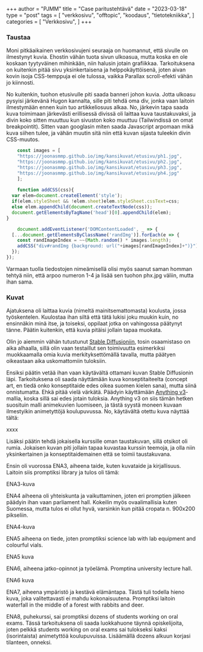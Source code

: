+++
author = "PJMM"
title = "Case paritustehtävä"
date = "2023-03-18"
type = "post"
tags = [
    "verkkosivu",
    "offtopic",
    "koodaus",
    "tietotekniikka",
    ]
categories = [
    "Verkkosivu",
]
+++ 
### Taustaa

Moni pitkäaikainen verkkosivujeni seuraaja on huomannut, että sivulle on ilmestynyt kuvia. Ehostin vähän tuota sivun ulkoasua, mutta koska en ole koskaan tyytyväinen mihinkään, niin halusin jotain grafiikkaa. Tarkoituksena on kuitenkin pitää sivu yksinkertaisena ja helppokäyttöisenä, joten aivan kovin isoja CSS-temppuja ei ole tulossa, vaikka Parallax scroll-efekti vähän jo kiinnosti.

No kuitenkin, tuohon etusivulle piti saada banneri johon kuvia. Jotta ulkoasu pysyisi järkevänä Hugon kannalta, sille piti tehdä oma div, jonka vaan laitoin ilmestymään ennen kuin tuo artikkeliosuus alkaa. No, järkevin tapa saada kuva toimimaan järkevästi erillisessä divissä oli laittaa kuva taustakuvaksi, ja divin koko sitten muuttuu kun sivuston koko muuttuu (Tailwindissä on omat breakpointit). Sitten vaan googlasin miten saada Javascript arpomaan mikä kuva siihen tulee, ja vähän muutin sitä niin että kuvan sijasta tuleekin divin CSS-muutos. 

```javascript
    const images = [
    "https://joonasmmp.github.io/img/kansikuvat/etusivu/ph1.jpg",
    "https://joonasmmp.github.io/img/kansikuvat/etusivu/ph2.jpg", 
    "https://joonasmmp.github.io/img/kansikuvat/etusivu/ph3.jpg",
    "https://joonasmmp.github.io/img/kansikuvat/etusivu/ph4.jpg"
    ];
    
    function addCSS(css){
  var elem=document.createElement('style');
  if(elem.styleSheet && !elem.sheet)elem.styleSheet.cssText=css;
  else elem.appendChild(document.createTextNode(css));
  document.getElementsByTagName('head')[0].appendChild(elem); 
}

    document.addEventListener('DOMContentLoaded', _ => {
  [...document.getElementsByClassName('randImg')].forEach(e => {
    const randImageIndex = ~~(Math.random() * images.length);
    addCSS("div#randImg {background: url("+images[randImageIndex]+")}")
  }); 
});
```

Varmaan tuolla tiedostojen nimeämisellä olisi myös saanut saman homman tehtyä niin, että arpoo numeron 1-4 ja lisää sen tuohon phx.jpg väliin, mutta ihan sama. 

### Kuvat

Ajatuksena oli laittaa kuvia (nimeltä mainitsemattomasta) koulusta, jossa työskentelen. Kuulostaa ihan siltä että tätä lukisi joku muukin kuin, no ensinnäkin minä itse, ja toiseksi, oppilaat jotka on vahingossa päätynyt tänne. Päätin kuitenkin, että kuvia pitäisi jollain tapaa muokata. 

Olin jo aiemmin vähän tutustunut [Stable Diffusioniin](https://stability.ai/blog/stable-diffusion-public-release), tosin osaamistaso on aika alhaalla, sillä olin vaan testaillut sen toimivuutta esimerkiksi muokkaamalla omia kuvia merkityksettömällä tavalla, mutta päätyen oikeastaan aika uskomattomiin tuloksiin. 

Ensiksi päätin vetää ihan vaan käytävältä ottamani kuvan Stable Diffusionin läpi. Tarkoituksena oli saada näyttämään kuva konseptitaiteelta (concept art, en tiedä onko konseptitaide edes oikea suomen kielen sana), mutta siinä onnistumatta. Ehkä pitää vielä värkätä. Päädyin käyttämään [Anything v3](https://huggingface.co/Linaqruf/anything-v3.0)-mallia, koska sillä sai edes jotain tuloksia. Anything v3 on siis tämän hetken suosituin malli animekuvien luomiseen, ja tästä syystä moneen kuvaan ilmestyikin animetyttöjä koulupuvussa. No, käytävältä otettu kuva näyttää tältä:

xxxx

Lisäksi päätin tehdä jokaisella kurssille oman taustakuvan, sillä otsikot oli rumia. Jokaisen kuvan piti jollain tapaa kuvastaa kurssin teemoja, ja olla niin yksinkertainen ja konseptitaidemainen että se toimii taustakuvana. 

Ensin oli vuorossa ENA3, aiheena taide, kuten kuvataide ja kirjallisuus. Laitoin siis promptiksi library ja tulos oli tämä: 

ENA3-kuva

ENA4 aiheena oli yhteiskunta ja vaikuttaminen, joten eri promptien jälkeen päädyin ihan vaan parliament hall. Kokeilin myös ovaalimallisia kuten Suomessa, mutta tulos ei ollut hyvä, varsinkin kun pitää cropata n. 900x200 pikseliin.

ENA4-kuva

ENA5 aiheena on tiede, joten promptiksi science lab with lab equipment and colourful vials. 

ENA5 kuva

ENA6, aiheena jatko-opinnot ja työelämä. Promptina university lecture hall.

ENA6 kuva

ENA7, aiheena ympäristö ja kestävä elämäntapa. Tästä tuli todella hieno kuva, joka valitettavasti ei mahdu kokonaisuutena. Promptiksi laitoin waterfall in the middle of a forest with rabbits and deer. 

ENA8, puhekurssi, sai promptiksi dozens of students working on oral exams. Tässä tarkoituksena oli saada luokkahuone täynnä opiskelijoita, joten pelkkä students working on oral exams sai tulokseksi kaksi (isorintaista) animetyttöä koulupuvuissa. Lisäämällä dozens alkuun korjasi tilanteen, onneksi. 